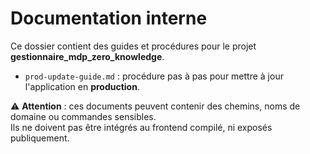# Documentation interne

Ce dossier contient des guides et procédures pour le projet **gestionnaire_mdp_zero_knowledge**.

- `prod-update-guide.md` : procédure pas à pas pour mettre à jour l'application en **production**.

⚠️ **Attention** : ces documents peuvent contenir des chemins, noms de domaine ou commandes sensibles.  
Ils ne doivent pas être intégrés au frontend compilé, ni exposés publiquement.  
